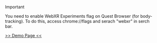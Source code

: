 

> [!IMPORTANT]
> You need to enable WebXR Experiments flag on Quest Browser (for body-tracking).
> To do this, access chrome://flags and serach "webxr" in serch bar.

[>> Demo Page <<](https://petplay.fi/webxrbody.html)
